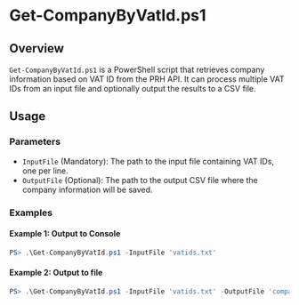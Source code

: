 # Get-CompanyByVatId.ps1

## Overview

`Get-CompanyByVatId.ps1` is a PowerShell script that retrieves company information based on VAT ID from the PRH API. It can process multiple VAT IDs from an input file and optionally output the results to a CSV file.

## Usage

### Parameters

- `InputFile` (Mandatory): The path to the input file containing VAT IDs, one per line.
- `OutputFile` (Optional): The path to the output CSV file where the company information will be saved.

### Examples

#### Example 1: Output to Console

```powershell
PS> .\Get-CompanyByVatId.ps1 -InputFile 'vatids.txt'
```

#### Example 2: Output to file

```powershell
PS> .\Get-CompanyByVatId.ps1 -InputFile 'vatids.txt' -OutputFile 'companies.csv'
```
